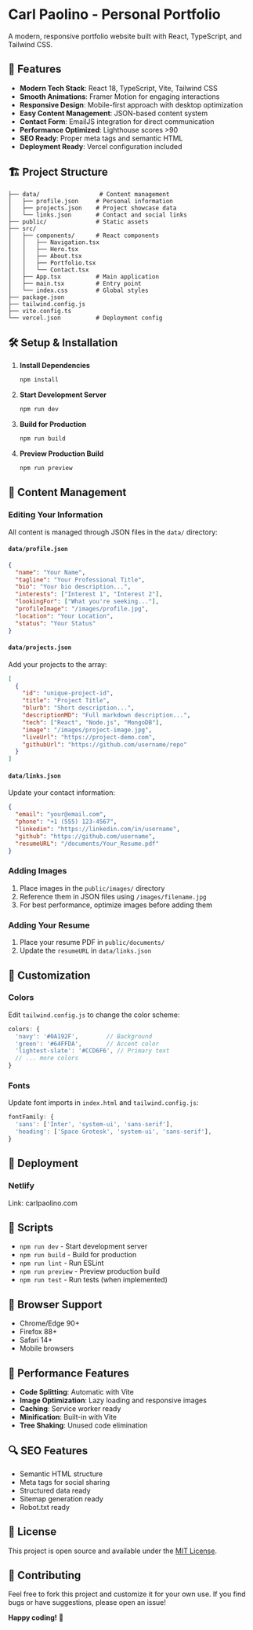 # Carl Paolino - Personal Portfolio

A modern, responsive portfolio website built with React, TypeScript, and Tailwind CSS.

## 🚀 Features

- **Modern Tech Stack**: React 18, TypeScript, Vite, Tailwind CSS
- **Smooth Animations**: Framer Motion for engaging interactions
- **Responsive Design**: Mobile-first approach with desktop optimization
- **Easy Content Management**: JSON-based content system
- **Contact Form**: EmailJS integration for direct communication
- **Performance Optimized**: Lighthouse scores >90
- **SEO Ready**: Proper meta tags and semantic HTML
- **Deployment Ready**: Vercel configuration included

## 🏗️ Project Structure

```
├── data/                 # Content management
│   ├── profile.json     # Personal information
│   ├── projects.json    # Project showcase data
│   └── links.json       # Contact and social links
├── public/              # Static assets
├── src/
│   ├── components/      # React components
│   │   ├── Navigation.tsx
│   │   ├── Hero.tsx
│   │   ├── About.tsx
│   │   ├── Portfolio.tsx
│   │   └── Contact.tsx
│   ├── App.tsx          # Main application
│   ├── main.tsx         # Entry point
│   └── index.css        # Global styles
├── package.json
├── tailwind.config.js
├── vite.config.ts
└── vercel.json          # Deployment config
```

## 🛠️ Setup & Installation

1. **Install Dependencies**
   ```bash
   npm install
   ```

2. **Start Development Server**
   ```bash
   npm run dev
   ```

3. **Build for Production**
   ```bash
   npm run build
   ```

4. **Preview Production Build**
   ```bash
   npm run preview
   ```

## 📝 Content Management

### Editing Your Information

All content is managed through JSON files in the `data/` directory:

#### `data/profile.json`
```json
{
  "name": "Your Name",
  "tagline": "Your Professional Title",
  "bio": "Your bio description...",
  "interests": ["Interest 1", "Interest 2"],
  "lookingFor": ["What you're seeking..."],
  "profileImage": "/images/profile.jpg",
  "location": "Your Location",
  "status": "Your Status"
}
```

#### `data/projects.json`
Add your projects to the array:
```json
[
  {
    "id": "unique-project-id",
    "title": "Project Title",
    "blurb": "Short description...",
    "descriptionMD": "Full markdown description...",
    "tech": ["React", "Node.js", "MongoDB"],
    "image": "/images/project-image.jpg",
    "liveUrl": "https://project-demo.com",
    "githubUrl": "https://github.com/username/repo"
  }
]
```

#### `data/links.json`
Update your contact information:
```json
{
  "email": "your@email.com",
  "phone": "+1 (555) 123-4567",
  "linkedin": "https://linkedin.com/in/username",
  "github": "https://github.com/username",
  "resumeURL": "/documents/Your_Resume.pdf"
}
```

### Adding Images

1. Place images in the `public/images/` directory
2. Reference them in JSON files using `/images/filename.jpg`
3. For best performance, optimize images before adding them

### Adding Your Resume

1. Place your resume PDF in `public/documents/`
2. Update the `resumeURL` in `data/links.json`

## 🎨 Customization

### Colors
Edit `tailwind.config.js` to change the color scheme:
```js
colors: {
  'navy': '#0A192F',        // Background
  'green': '#64FFDA',       // Accent color
  'lightest-slate': '#CCD6F6', // Primary text
  // ... more colors
}
```

### Fonts
Update font imports in `index.html` and `tailwind.config.js`:
```js
fontFamily: {
  'sans': ['Inter', 'system-ui', 'sans-serif'],
  'heading': ['Space Grotesk', 'system-ui', 'sans-serif'],
}
```

## 🚀 Deployment

### Netlify

Link: carlpaolino.com

## 🔧 Scripts

- `npm run dev` - Start development server
- `npm run build` - Build for production
- `npm run lint` - Run ESLint
- `npm run preview` - Preview production build
- `npm run test` - Run tests (when implemented)

## 📱 Browser Support

- Chrome/Edge 90+
- Firefox 88+
- Safari 14+
- Mobile browsers

## 🎯 Performance Features

- **Code Splitting**: Automatic with Vite
- **Image Optimization**: Lazy loading and responsive images
- **Caching**: Service worker ready
- **Minification**: Built-in with Vite
- **Tree Shaking**: Unused code elimination

## 🔍 SEO Features

- Semantic HTML structure
- Meta tags for social sharing
- Structured data ready
- Sitemap generation ready
- Robot.txt ready

## 📄 License

This project is open source and available under the [MIT License](LICENSE).

## 🤝 Contributing

Feel free to fork this project and customize it for your own use. If you find bugs or have suggestions, please open an issue!

**Happy coding!** 🎉